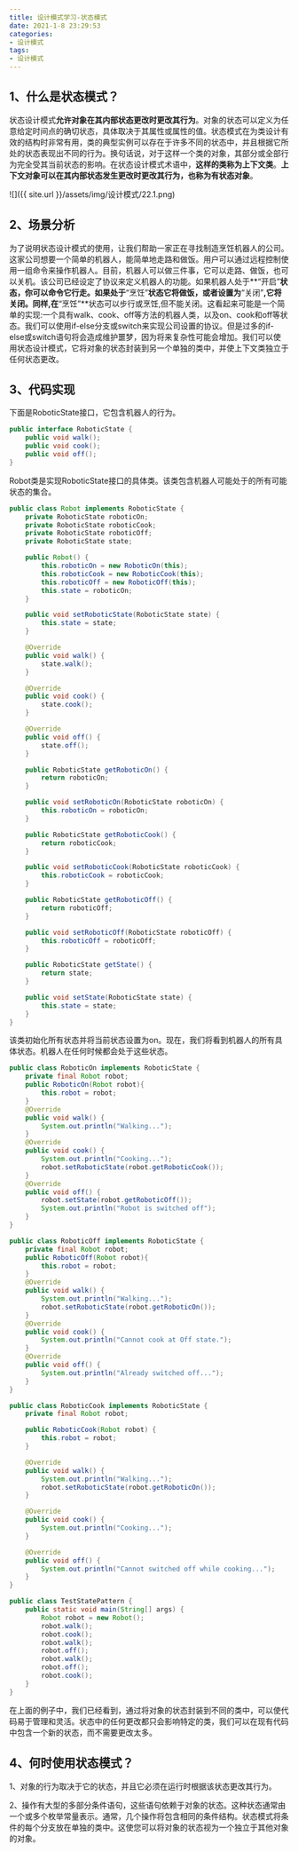 ```yaml
---
title: 设计模式学习-状态模式
date: 2021-1-8 23:29:53
categories:
- 设计模式
tags:
- 设计模式
---
```


## 1、什么是状态模式？

​     状态设计模式**允许对象在其内部状态更改时更改其行为**。对象的状态可以定义为任意给定时间点的确切状态，具体取决于其属性或属性的值。状态模式在为类设计有效的结构时非常有用，类的典型实例可以存在于许多不同的状态中，并且根据它所处的状态表现出不同的行为。换句话说，对于这样一个类的对象，其部分或全部行为完全受其当前状态的影响。在状态设计模式术语中，**这样的类称为上下文类**。**上下文对象可以在其内部状态发生更改时更改其行为，也称为有状态对象**。

![]({{ site.url }}/assets/img/设计模式/22.1.png)


## 2、场景分析

​      为了说明状态设计模式的使用，让我们帮助一家正在寻找制造烹饪机器人的公司。这家公司想要一个简单的机器人，能简单地走路和做饭。用户可以通过远程控制使用一组命令来操作机器人。目前，机器人可以做三件事，它可以走路、做饭，也可以关机。该公司已经设定了协议来定义机器人的功能。如果机器人处于**“开启”**状态，你可以命令它行走。如果处于**“烹饪”**状态它将做饭，或者设置为**“关闭”**,它将关闭。同样,在**“烹饪”**状态可以步行或烹饪,但不能关闭。这看起来可能是一个简单的实现:一个具有walk、cook、off等方法的机器人类，以及on、cook和off等状态。我们可以使用if-else分支或switch来实现公司设置的协议。但是过多的if-else或switch语句将会造成维护噩梦，因为将来复杂性可能会增加。我们可以使用状态设计模式，它将对象的状态封装到另一个单独的类中，并使上下文类独立于任何状态更改。

## 3、代码实现

下面是RoboticState接口，它包含机器人的行为。

```java
public interface RoboticState {
    public void walk();
    public void cook();
    public void off();
}
```

Robot类是实现RoboticState接口的具体类。该类包含机器人可能处于的所有可能状态的集合。

```java
public class Robot implements RoboticState {
    private RoboticState roboticOn;
    private RoboticState roboticCook;
    private RoboticState roboticOff;
    private RoboticState state;

    public Robot() {
        this.roboticOn = new RoboticOn(this);
        this.roboticCook = new RoboticCook(this);
        this.roboticOff = new RoboticOff(this);
        this.state = roboticOn;
    }

    public void setRoboticState(RoboticState state) {
        this.state = state;
    }

    @Override
    public void walk() {
        state.walk();
    }

    @Override
    public void cook() {
        state.cook();
    }

    @Override
    public void off() {
        state.off();
    }

    public RoboticState getRoboticOn() {
        return roboticOn;
    }

    public void setRoboticOn(RoboticState roboticOn) {
        this.roboticOn = roboticOn;
    }

    public RoboticState getRoboticCook() {
        return roboticCook;
    }

    public void setRoboticCook(RoboticState roboticCook) {
        this.roboticCook = roboticCook;
    }

    public RoboticState getRoboticOff() {
        return roboticOff;
    }

    public void setRoboticOff(RoboticState roboticOff) {
        this.roboticOff = roboticOff;
    }

    public RoboticState getState() {
        return state;
    }

    public void setState(RoboticState state) {
        this.state = state;
    }
}
```

该类初始化所有状态并将当前状态设置为on。现在，我们将看到机器人的所有具体状态。机器人在任何时候都会处于这些状态。

```java
public class RoboticOn implements RoboticState {
    private final Robot robot;
    public RoboticOn(Robot robot){
        this.robot = robot;
    }
    @Override
    public void walk() {
        System.out.println("Walking...");
    }
    @Override
    public void cook() {
        System.out.println("Cooking...");
        robot.setRoboticState(robot.getRoboticCook());
    }
    @Override
    public void off() {
        robot.setState(robot.getRoboticOff());
        System.out.println("Robot is switched off");
    }
}
```



```java
public class RoboticOff implements RoboticState {
    private final Robot robot;
    public RoboticOff(Robot robot){
        this.robot = robot;
    }
    @Override
    public void walk() {
        System.out.println("Walking...");
        robot.setRoboticState(robot.getRoboticOn());
    }
    @Override
    public void cook() {
        System.out.println("Cannot cook at Off state.");
    }
    @Override
    public void off() {
        System.out.println("Already switched off...");
    }
}
```



```java
public class RoboticCook implements RoboticState {
    private final Robot robot;

    public RoboticCook(Robot robot) {
        this.robot = robot;
    }

    @Override
    public void walk() {
        System.out.println("Walking...");
        robot.setRoboticState(robot.getRoboticOn());
    }

    @Override
    public void cook() {
        System.out.println("Cooking...");
    }

    @Override
    public void off() {
        System.out.println("Cannot switched off while cooking...");
    }
}
```



```java
public class TestStatePattern {
    public static void main(String[] args) {
        Robot robot = new Robot();
        robot.walk();
        robot.cook();
        robot.walk();
        robot.off();
        robot.walk();
        robot.off();
        robot.cook();
    }
}
```

在上面的例子中，我们已经看到，通过将对象的状态封装到不同的类中，可以使代码易于管理和灵活。状态中的任何更改都只会影响特定的类，我们可以在现有代码中包含一个新的状态，而不需要更改太多。

## 4、何时使用状态模式？

1、对象的行为取决于它的状态，并且它必须在运行时根据该状态更改其行为。

2、操作有大型的多部分条件语句，这些语句依赖于对象的状态。这种状态通常由一个或多个枚举常量表示。通常，几个操作将包含相同的条件结构。状态模式将条件的每个分支放在单独的类中。这使您可以将对象的状态视为一个独立于其他对象的对象。
